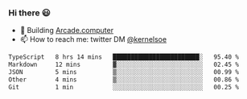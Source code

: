 ### Hi there 😃

- 🔨 Building [Arcade.computer](https://arcade.computer)
- 📫 How to reach me: twitter DM [@kernelsoe](https://twitter.com/kernelsoe)

<!--START_SECTION:waka-->

```txt
TypeScript   8 hrs 14 mins   ████████████████████████░   95.40 %
Markdown     12 mins         ▓░░░░░░░░░░░░░░░░░░░░░░░░   02.45 %
JSON         5 mins          ▒░░░░░░░░░░░░░░░░░░░░░░░░   00.99 %
Other        4 mins          ▒░░░░░░░░░░░░░░░░░░░░░░░░   00.86 %
Git          1 min           ░░░░░░░░░░░░░░░░░░░░░░░░░   00.25 %
```

<!--END_SECTION:waka-->
